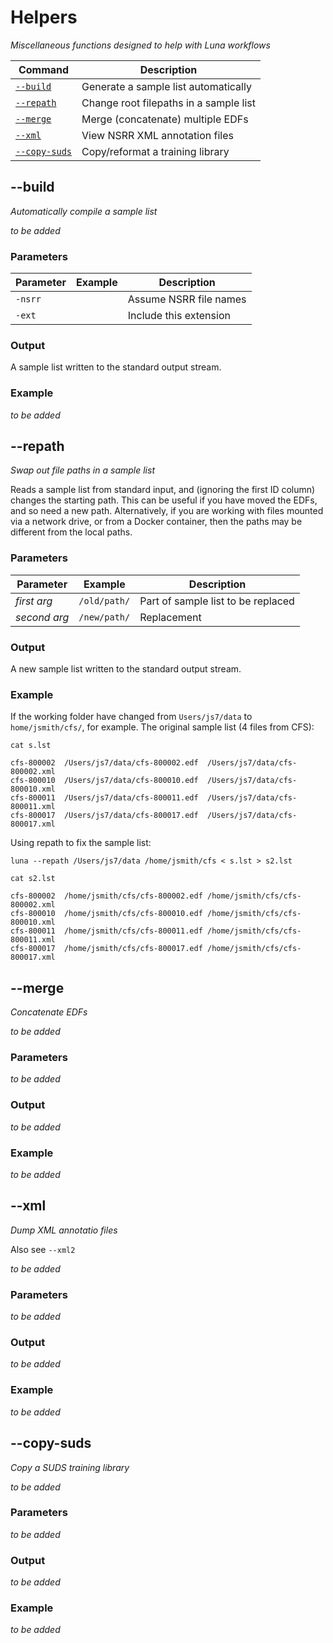# Helpers

_Miscellaneous functions designed to help with Luna workflows_

|Command | Description | 
|---|---|
| [`--build`](#-build)  | Generate a sample list automatically |
| [`--repath`](#-repath) | Change root filepaths in a sample list |
| [`--merge`](#-merge)  | Merge (concatenate) multiple EDFs |
| [`--xml`](#-xml) | View NSRR XML annotation files |
| [`--copy-suds`](-copy-suds) | Copy/reformat a training library | 

## --build

_Automatically compile a sample list_

_to be added_

<h3>Parameters</h3>

| Parameter | Example | Description |
| --- | --- | --- |
| `-nsrr` |  | Assume NSRR file names |
| `-ext` | | Include this extension |

<h3>Output</h3>

A sample list written to the standard output stream.

<h3>Example</h3>

_to be added_


## --repath

_Swap out file paths in a sample list_

Reads a sample list from standard input, and (ignoring the first ID column) changes the starting path.  This can be useful if
you have moved the EDFs, and so need a new path.  Alternatively, if you are working with files mounted via a network drive, or
from a Docker container, then the paths may be different from the local paths.

<h3>Parameters</h3>

| Parameter | Example | Description |
| --- | --- | --- |
| _first arg_ | `/old/path/` | Part of sample list to be replaced |
| _second arg_ | `/new/path/` | Replacement |

<h3>Output</h3>

A new sample list written to the standard output stream.

<h3>Example</h3>

If the working folder have changed from `Users/js7/data` to `home/jsmith/cfs/`, for example.  The original sample list (4 files from CFS):

```
cat s.lst
```
```
cfs-800002	/Users/js7/data/cfs-800002.edf	/Users/js7/data/cfs-800002.xml
cfs-800010	/Users/js7/data/cfs-800010.edf	/Users/js7/data/cfs-800010.xml
cfs-800011	/Users/js7/data/cfs-800011.edf	/Users/js7/data/cfs-800011.xml
cfs-800017	/Users/js7/data/cfs-800017.edf	/Users/js7/data/cfs-800017.xml
```

Using repath to fix the sample list:

```
luna --repath /Users/js7/data /home/jsmith/cfs < s.lst > s2.lst
```
```
cat s2.lst
```
```
cfs-800002	/home/jsmith/cfs/cfs-800002.edf	/home/jsmith/cfs/cfs-800002.xml
cfs-800010	/home/jsmith/cfs/cfs-800010.edf	/home/jsmith/cfs/cfs-800010.xml
cfs-800011	/home/jsmith/cfs/cfs-800011.edf	/home/jsmith/cfs/cfs-800011.xml
cfs-800017	/home/jsmith/cfs/cfs-800017.edf	/home/jsmith/cfs/cfs-800017.xml
```

## --merge

_Concatenate EDFs_

_to be added_

<h3>Parameters</h3>

_to be added_

<h3>Output</h3>

_to be added_

<h3>Example</h3>

_to be added_


## --xml

_Dump XML annotatio files_

Also see `--xml2`

_to be added_

<h3>Parameters</h3>

_to be added_

<h3>Output</h3>

_to be added_

<h3>Example</h3>

_to be added_



## --copy-suds

_Copy a SUDS training library_

_to be added_

<h3>Parameters</h3>

_to be added_

<h3>Output</h3>

_to be added_

<h3>Example</h3>

_to be added_

